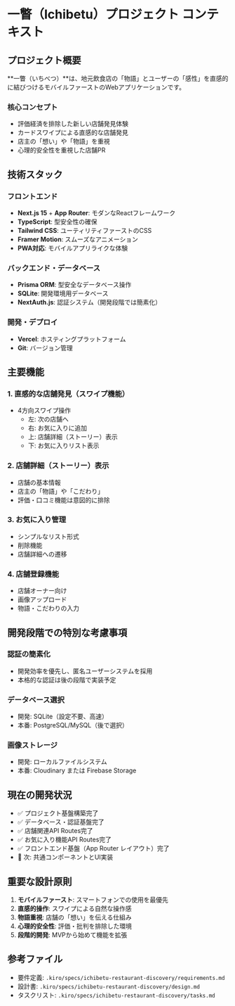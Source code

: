# 一瞥（Ichibetu）プロジェクト コンテキスト

## プロジェクト概要

**一瞥（いちべつ）**は、地元飲食店の「物語」とユーザーの「感性」を直感的に結びつけるモバイルファーストのWebアプリケーションです。

### 核心コンセプト
- 評価経済を排除した新しい店舗発見体験
- カードスワイプによる直感的な店舗発見
- 店主の「想い」や「物語」を重視
- 心理的安全性を重視した店舗PR

## 技術スタック

### フロントエンド
- **Next.js 15** + **App Router**: モダンなReactフレームワーク
- **TypeScript**: 型安全性の確保
- **Tailwind CSS**: ユーティリティファーストのCSS
- **Framer Motion**: スムーズなアニメーション
- **PWA対応**: モバイルアプリライクな体験

### バックエンド・データベース
- **Prisma ORM**: 型安全なデータベース操作
- **SQLite**: 開発環境用データベース
- **NextAuth.js**: 認証システム（開発段階では簡素化）

### 開発・デプロイ
- **Vercel**: ホスティングプラットフォーム
- **Git**: バージョン管理

## 主要機能

### 1. 直感的な店舗発見（スワイプ機能）
- 4方向スワイプ操作
  - 左: 次の店舗へ
  - 右: お気に入りに追加
  - 上: 店舗詳細（ストーリー）表示
  - 下: お気に入りリスト表示

### 2. 店舗詳細（ストーリー）表示
- 店舗の基本情報
- 店主の「物語」や「こだわり」
- 評価・口コミ機能は意図的に排除

### 3. お気に入り管理
- シンプルなリスト形式
- 削除機能
- 店舗詳細への遷移

### 4. 店舗登録機能
- 店舗オーナー向け
- 画像アップロード
- 物語・こだわりの入力

## 開発段階での特別な考慮事項

### 認証の簡素化
- 開発効率を優先し、匿名ユーザーシステムを採用
- 本格的な認証は後の段階で実装予定

### データベース選択
- 開発: SQLite（設定不要、高速）
- 本番: PostgreSQL/MySQL（後で選択）

### 画像ストレージ
- 開発: ローカルファイルシステム
- 本番: Cloudinary または Firebase Storage

## 現在の開発状況

- ✅ プロジェクト基盤構築完了
- ✅ データベース・認証基盤完了
- ✅ 店舗関連API Routes完了
- ✅ お気に入り機能API Routes完了
- ✅ フロントエンド基盤（App Router レイアウト）完了
- 🔄 次: 共通コンポーネントとUI実装

## 重要な設計原則

1. **モバイルファースト**: スマートフォンでの使用を最優先
2. **直感的操作**: スワイプによる自然な操作感
3. **物語重視**: 店舗の「想い」を伝える仕組み
4. **心理的安全性**: 評価・批判を排除した環境
5. **段階的開発**: MVPから始めて機能を拡張

## 参考ファイル

- 要件定義: `.kiro/specs/ichibetu-restaurant-discovery/requirements.md`
- 設計書: `.kiro/specs/ichibetu-restaurant-discovery/design.md`
- タスクリスト: `.kiro/specs/ichibetu-restaurant-discovery/tasks.md`